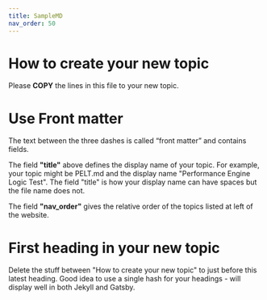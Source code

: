 ```yaml
---
title: SampleMD
nav_order: 50
---
```

# How to create your new topic
Please **COPY** the lines in this file to your new topic.  

# Use Front matter
The text between the three dashes is called “front matter” and contains fields.

The field **"title"** above defines the display name of your topic.
For example, your topic might be PELT.md and the display name "Performance Engine Logic Test". 
The field "title" is how your display name can have spaces but the file name does not.

The field **"nav_order"** gives the relative order of the topics listed at left of the website.

# First heading in your new topic
Delete the stuff between "How to create your new topic" to just before this latest heading.  Good idea to use a single hash for your headings - will display well in both Jekyll and Gatsby.
